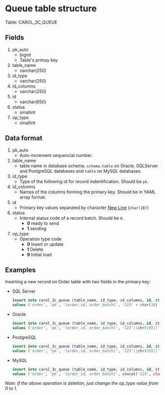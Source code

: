 # Queue table structure

Table: CAROL_3C_QUEUE

## Fields
1. pk_auto
    - bigint
    - Table's primay key
1. table_name
    - varchar(250)
1. id_type
    - varchar(250)
1. id_columns
    - varchar(250)
1. id
    - varchar(650)
1. status
    - smallint
1. op_type
    - smallint

## Data format
1. pk_auto
    - Auto-increment sequencial number.
1. table_name
    - table name in database schema. `schema.table` on Oracle, SQLServer and PostgreSQL databases and `table` on MySQL databases.
1. id_type
    - Type of the following id for record indentification. Should be `pk`.
1. id_columns
    - Names of the columns forming the primary key. Should be in YAML array format.
1. id
    - Primary key values separated by character [New Line](https://unicode-table.com/pt/000A/) (`char(10)`)
1. status
    - Internal status code of a record batch. Should be `0`.
       - **0** ready to send
       - **1** sending
1. op_type
    - Operation type code
        - **0** Insert or update
        - **1** Delete
        - **9** Initial load

## Examples
Inserting a new record on Order table with two fields in the primary key:
- SQL Server
    ```sql
    insert into carol_3c_queue (table_name, id_type, id_columns, id, status, op_type)
    values ('order', 'pk', '[order_id, order_batch]', '123' + char(10) + 'A', 0, 0)
    ```
- Oracle
    ```sql
    insert into carol_3c_queue (table_name, id_type, id_columns, id, status, op_type)
    values ('order', 'pk', '[order_id, order_batch]', '123'||chr(10)||'A', 0, 0)
    ```
- PostgreSQL
    ```sql
    insert into carol_3c_queue (table_name, id_type, id_columns, id, status, op_type)
    values ('order', 'pk', '[order_id, order_batch]', '123'||chr(10)||'A', 0, 0)
    ```
- MySQL
    ```sql
    insert into carol_3c_queue (table_name, id_type, id_columns, id, status, op_type)
    values ('order', 'pk', '[order_id, order_batch]', concat('123', char(10), 'A'), 0, 0)
    ```
*Note: If the above operation is deletion, just change the op_type value from 0 to 1.*